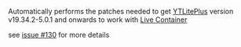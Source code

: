 Automatically performs the patches needed to get [YTLitePlus](https://ytliteplus.github.io/) version v19.34.2-5.0.1 and onwards to work with [Live Container](https://github.com/khanhduytran0/LiveContainer)

see [issue #130](https://github.com/khanhduytran0/LiveContainer/issues/130#issuecomment-2296704347) for more details
